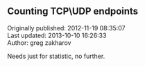##  Counting TCP\\UDP endpoints  
Originally published: 2012-11-19 08:35:07  
Last updated: 2013-10-10 16:26:33  
Author: greg zakharov  
  
Needs just for statistic, no further.